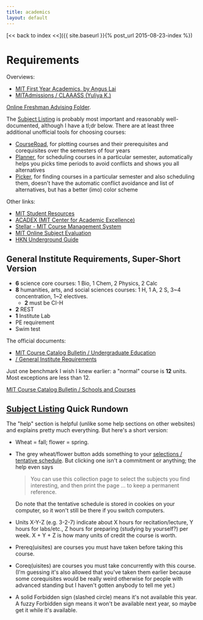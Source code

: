 ```yaml
---
title: academics
layout: default
---
```


[<< back to index <<]({{ site.baseurl }}{% post_url 2015-08-23-index %})

# Requirements

Overviews:

- [MIT First Year Academics, by Angus Lai](https://wllai.scripts.mit.edu:444/mit/frosh.php)
- [MITAdmissions / CLAAASS (Yuliya K.)](http://mitadmissions.org/blogs/entry/claaass)

[Online Freshman Advising Folder](https://edu-apps.mit.edu/testscores/FFControl).

The [Subject Listing](http://student.mit.edu/catalog/index.cgi) is probably most important and reasonably well-documented, although I have a tl;dr below. There are at least three additional unofficial tools for choosing courses:

- [CourseRoad](https://courseroad.mit.edu/), for plotting courses and their prerequisites and corequisites over the semesters of four years
- [Planner](http://planner.mit.edu/), for scheduling courses in a particular semester, automatically helps you picks time periods to avoid conflicts and shows you all alternatives
- [Picker](https://picker.mit.edu/), for finding courses in a particular semester and also scheduling them, doesn't have the automatic conflict avoidance and list of alternatives, but has a better (imo) color scheme

Other links:

- [MIT Student Resources](http://resources.mit.edu/)
- [ACADEX (MIT Center for Academic Excellence)](http://web.mit.edu/uaap/learning/index.html)
- [Stellar - MIT Course Management System](https://stellar.mit.edu/)
- [MIT Online Subject Evaluation](http://web.mit.edu/subjectevaluation/results.html)
- [HKN Underground Guide](https://hkn.mit.edu/new_ug/user/welcome)

## General Institute Requirements, Super-Short Version

- **6** science core courses: 1 Bio, 1 Chem, 2 Physics, 2 Calc
- **8** humanities, arts, and social sciences courses: 1 H, 1 A, 2 S, 3~4 concentration, 1~2 electives.
  - **2** must be CI-H
- **2** REST
- **1** Institute Lab
- PE requirement
- Swim test

The official documents:

- [MIT Course Catalog Bulletin / Undergraduate Education](http://web.mit.edu/catalog/overv.chap3.html)
- [/ General Institute Requirements](http://web.mit.edu/catalog/overv.chap3-gir.html)

Just one benchmark I wish I knew earlier: a "normal" course is **12** units. Most exceptions are less than 12.

[MIT Course Catalog Bulletin / Schools and Courses](http://web.mit.edu/catalog/degre.intro.html)

## [Subject Listing](http://student.mit.edu/catalog/index.cgi) Quick Rundown

The "help" section is helpful (unlike some help sections on other websites) and explains pretty much everything. But here's a short version:

- Wheat = fall; flower = spring.
- The grey wheat/flower button adds something to your [selections / tentative schedule](http://student.mit.edu/catalog/viewcookie.cgi). But clicking one isn't a commitment or anything; the help even says

  > You can use this collection page to select the subjects you find interesting, and then print the page ... to keep a permanent reference.

  Do note that the tentative schedule is stored in cookies on your computer, so it won't still be there if you switch computers.
- Units X-Y-Z (e.g. 3-2-7) indicate about X hours for recitation/lecture, Y hours for labs/etc., Z hours for preparing (studying by yourself?) per week. X + Y + Z is how many units of credit the course is worth.
- Prereq(uisites) are courses you must have taken before taking this course.
- Coreq(uisites) are courses you must take concurrently with this course. (I'm guessing it's also allowed that you've taken them earlier because some corequisites would be really weird otherwise for people with advanced standing but I haven't gotten anybody to tell me yet.)
- A solid Forbidden sign (slashed circle) means it's not available this year. A fuzzy Forbidden sign means it won't be available next year, so maybe get it while it's available.
